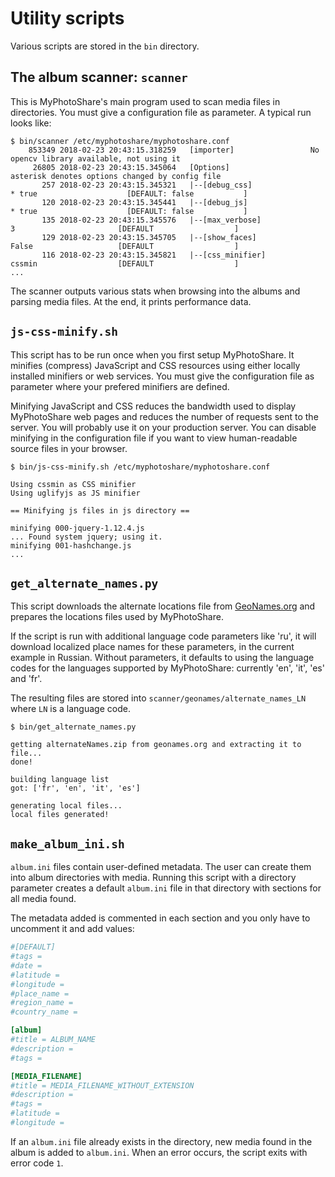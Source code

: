 # Utility scripts

Various scripts are stored in the `bin` directory.


## The album scanner: `scanner`

This is MyPhotoShare's main program used to scan media files in directories. You must give a configuration file as parameter. A typical run looks like:

```
$ bin/scanner /etc/myphotoshare/myphotoshare.conf
    853349 2018-02-23 20:43:15.318259   [importer]                 No opencv library available, not using it
     26805 2018-02-23 20:43:15.345064   [Options]                  asterisk denotes options changed by config file
       257 2018-02-23 20:43:15.345321   |--[debug_css]                * true                    [DEFAULT: false           ]
       120 2018-02-23 20:43:15.345441   |--[debug_js]                 * true                    [DEFAULT: false           ]
       135 2018-02-23 20:43:15.345576   |--[max_verbose]                3                       [DEFAULT                  ]
       129 2018-02-23 20:43:15.345705   |--[show_faces]                 False                   [DEFAULT                  ]
       116 2018-02-23 20:43:15.345821   |--[css_minifier]               cssmin                  [DEFAULT                  ]
...
```

The scanner outputs various stats when browsing into the albums and parsing media files. At the end, it prints performance data.


## `js-css-minify.sh`

This script has to be run once when you first setup MyPhotoShare. It minifies (compress) JavaScript and CSS resources using either locally installed minifiers or web services. You must give the configuration file as parameter where your prefered minifiers are defined.

Minifying JavaScript and CSS reduces the bandwidth used to display MyPhotoShare web pages and reduces the number of requests sent to the server. You will probably use it on your production server. You can disable minifying in the configuration file if you want to view human-readable source files in your browser.

```
$ bin/js-css-minify.sh /etc/myphotoshare/myphotoshare.conf

Using cssmin as CSS minifier
Using uglifyjs as JS minifier

== Minifying js files in js directory ==

minifying 000-jquery-1.12.4.js
... Found system jquery; using it.
minifying 001-hashchange.js
...
```


## `get_alternate_names.py`

This script downloads the alternate locations file from [GeoNames.org](https://www.geonames.org/) and prepares the locations files used by MyPhotoShare.

If the script is run with additional language code parameters like 'ru', it will download localized place names for these parameters, in the current example in Russian. Without parameters, it defaults to using the language codes for the languages supported by MyPhotoShare: currently 'en', 'it', 'es' and 'fr'.

The resulting files are stored into `scanner/geonames/alternate_names_LN` where `LN` is a language code.

```
$ bin/get_alternate_names.py

getting alternateNames.zip from geonames.org and extracting it to file...
done!

building language list
got: ['fr', 'en', 'it', 'es']

generating local files...
local files generated!
```


## `make_album_ini.sh`

`album.ini` files contain user-defined metadata. The user can create them into album directories with media. Running this script with a directory parameter creates a default `album.ini` file in that directory with sections for all media found.

The metadata added is commented in each section and you only have to uncomment it and add values:
```ini
#[DEFAULT]
#tags =
#date =
#latitude =
#longitude =
#place_name =
#region_name =
#country_name =

[album]
#title = ALBUM_NAME
#description =
#tags =

[MEDIA_FILENAME]
#title = MEDIA_FILENAME_WITHOUT_EXTENSION
#description =
#tags =
#latitude =
#longitude =
```

If an `album.ini` file already exists in the directory, new media found in the album is added to `album.ini`. When an error occurs, the script exits with error code `1`.

